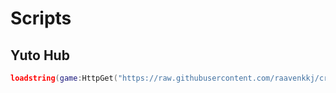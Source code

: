 # Scripts
## Yuto Hub
```lua
loadstring(game:HttpGet("https://raw.githubusercontent.com/raavenkkj/cracked-keys/main/yuto-hub.lua"))()
```
